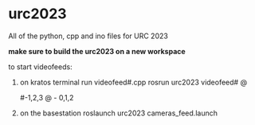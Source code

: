 # urc2023
All of the python, cpp and ino files for URC 2023

****make sure to build the urc2023 on a new workspace****

to start videofeeds:
1. on kratos terminal run videofeed#.cpp
    rosrun urc2023 videofeed# @
    
    #-1,2,3
    @ - 0,1,2
2. on the basestation 
    roslaunch urc2023 cameras_feed.launch
